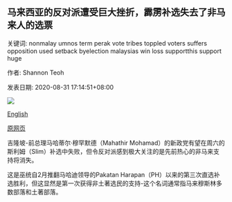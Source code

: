 ## 马来西亚的反对派遭受巨大挫折，霹雳补选失去了非马来人的选票

关键词: nonmalay umnos term perak vote tribes toppled voters suffers opposition used setback byelection malaysias win loss supportthis support huge

作者: Shannon Teoh

发表日期: 2020-08-31 17:14:51+08:00

![](https://www.straitstimes.com/sites/all/themes/custom/bootdemo/images/facebook_default_pic.jpg)

[English](Malaysia%27s%20opposition%20suffers%20huge%20setback%20with%20loss%20of%20non-Malay%20vote%20in%20Perak%20by-election.md)

[原网页](https://www.straitstimes.com/asia/se-asia/malaysias-opposition-suffers-huge-setback-with-loss-of-non-malay-vote-in-perak-by)

吉隆坡-前总理马哈蒂尔·穆罕默德（Mahathir Mohamad）的新政党有望在周六的斯利姆（Slim）补选中失败，但令反对派感到极大关注的是先前热心的非马来支持将消失。

这是巫统自2月推翻马哈迪领导的Pakatan Harapan（PH）以来的第三次直选补选胜利，但这显然是第一次获得非土著选民的支持-这个名词通常指马来穆斯林多数部落和土著部落。